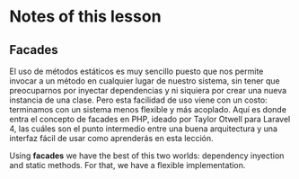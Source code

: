 # Notes of this lesson

## Facades

El uso de métodos estáticos es muy sencillo puesto que nos permite invocar a un método en cualquier lugar de nuestro sistema, sin tener que preocuparnos por inyectar dependencias y ni siquiera por crear una nueva instancia de una clase. Pero esta facilidad de uso viene con un costo: terminamos con un sistema menos flexible y más acoplado. Aquí es donde entra el concepto de facades en PHP, ideado por Taylor Otwell para Laravel 4, las cuáles son el punto intermedio entre una buena arquitectura y una interfaz fácil de usar como aprenderás en esta lección.

Using __facades__ we have the best of this two worlds: dependency inyection and static methods. For that, we have a flexible implementation.
